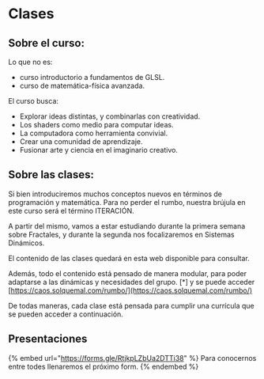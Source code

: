 # Clases

## Sobre el curso:

Lo que no es:

* curso introductorio a fundamentos de GLSL.
* curso de matemática-física avanzada.

El curso busca:

* Explorar ideas distintas, y combinarlas con creatividad.
* Los shaders como medio para computar ideas.
* La computadora como herramienta convivial.
* Crear una comunidad de aprendizaje.
* Fusionar arte y ciencia en el imaginario creativo.

## **Sobre las clases:**

Si bien introduciremos muchos conceptos nuevos en términos de programación y matemática. Para no perder el rumbo, nuestra brújula en este curso será el término ITERACIÓN.

A partir del mismo, vamos a estar estudiando durante la primera semana sobre Fractales, y durante la segunda nos focalizaremos en Sistemas Dinámicos.

El contenido de las clases quedará en esta web disponible para consultar.

Además, todo el contenido está pensado de manera modular, para poder adaptarse a las dinámicas y necesidades del grupo. \[\*] y se puede acceder [https://caos.solquemal.com/rumbo/](https://caos.solquemal.com/rumbo/)

De todas maneras, cada clase está pensada para cumplir una currícula que se pueden acceder a continuación.

## Presentaciones

{% embed url="https://forms.gle/RtjkpLZbUa2DTTi38" %}
Para conocernos entre todes llenaremos el próximo form.
{% endembed %}
